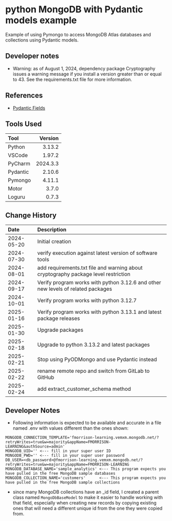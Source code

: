 # python MongoDB with Pydantic models example

Example of using Pymongo to access MongoDB Atlas databases and collections using Pydantic models.

## Developer notes
* Warning: as of August 1, 2024, dependency package Cryptography issues a warning message if you install a version greater than or equal to 43.
See the requirements.txt file for more information.

## References
* [Pydantic Fields](https://docs.pydantic.dev/2.10/usage/fields)

## Tools Used

| Tool     |  Version |
|:---------|---------:|
| Python   |   3.13.2 |
| VSCode   |   1.97.2 |
| PyCharm  | 2024.3.3 |
| Pydantic |   2.10.6 |
| Pymongo  |   4.11.1 |
| Motor    |    3.7.0 |
| Loguru   |    0.7.3 |

## Change History

| Date       | Description                                                                        |
|:-----------|:-----------------------------------------------------------------------------------|
| 2024-05-20 | Initial creation                                                                   |
| 2024-07-30 | verify execution against latest version of software tools                          |
| 2024-08-01 | add requirements.txt file and warning about cryptography package level restriction |
| 2024-09-17 | Verify program works with python 3.12.6 and other new levels of related packages   |
| 2024-10-01 | Verify program works with python 3.12.7                                            |
| 2025-01-16 | Verify program works with python 3.13.1 and latest package releases                |
| 2025-01-30 | Upgrade packages                                                                   |
| 2025-02-18 | Upgrade to python 3.13.2 and latest packages                                       |
| 2025-02-21 | Stop using PyODMongo and use Pydantic instead                                      | 
| 2025-02-22 | rename remote repo and switch from GitLab to GitHub                                |
| 2025-02-24 | add extract_customer_schema method                                                 |

## Developer Notes
* Following information is expected to be available and accurate in a file named .env with values different than the ones shown:
```text
MONGODB_CONNECTION_TEMPLATE='fmorrison-learning.vemxm.mongodb.net/?retryWrites=true&w=majority&appName=FMORRISON-LEARNING&authSource=admin'
MONGODB_UID='' <--- fill in your super user ID
MONGODB_PWD='' <--- fill in your super user password
DB_USER=<db_password>@fmorrison-learning.vemxm.mongodb.net/?retryWrites=true&w=majority&appName=FMORRISON-LEARNING
MONGODB_DATABASE_NAME='sample_analytics' <--- This program expects you have pulled in the free MongoDB sample databases
MONGODB_COLLECTION_NAME='customers'      <--- This program expects you have pulled in the free MongoDB sample collections
```
* since many MongoDB collections have an _id field, I created a parent class named `MongoDbBaseModel` to make it easier to handle working with that field,
especially when creating new records by copying existing ones that will need a different unique id from the one they were copied from.